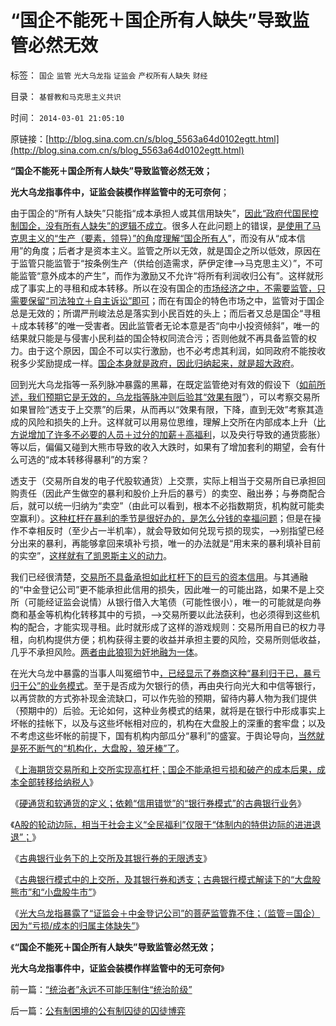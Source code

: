 # “国企不能死＋国企所有人缺失”导致监管必然无效

标签： `国企` `监管` `光大乌龙指` `证监会` `产权所有人缺失` `财经` 

目录： `基督教和马克思主义共识`

时间： `2014-03-01 21:05:10`

原链接：[http://blog.sina.com.cn/s/blog_5563a64d0102egtt.html](http://blog.sina.com.cn/s/blog_5563a64d0102egtt.html)

**“国企不能死＋国企所有人缺失”导致监管必然无效；**

**光大乌龙指事件中，证监会装模作样监管中的无可奈何**；

由于国企的“所有人缺失”只能指“成本承担人或其信用缺失”，[因此“政府代国民控制国企，没有所有人缺失”的逻辑不成立](../../../2009/11/1/对象逻辑标识语义矫饰的“所有权窃据”.md)。很多人在此问题上的错误，[是使用了马克思主义的“生产（要素，领导）”的角度理解“国企所有人](../../../2012/6/2/国企的产权人缺失，苏联的“主权所有人”缺失.md)”，而没有从“成本信用”的角度；后者才是资本主义。监管之所以无效，就是国企之所以低效，原因在于监管只能监管于“按条例生产（供给创造需求，萨伊定律——>马克思主义）”，不可能监管“意外成本的产生”，而作为激励又不允许“将所有利润收归公有”。这样就形成了事实上的寻租和成本转移。所以在没有国企的[市场经济之中，不需要监管，只需要保留“司法独立＋自主诉讼”即可](../../../2012/4/20/没有受害人的“正义”的受害人.md)；而在有国企的特色市场之中，监管对于国企总是无效的；所谓严刑峻法总是落实到小民百姓的头上；而后者又总是国企“寻租＋成本转移”的唯一受害者。因此监管者无论本意是否“向中小投资倾斜”，唯一的结果就只能是与侵害小民利益的国企特权同流合污；否则他就不再具备监管的权力。由于这个原因，国企不可以实行激励，也不必考虑其利润，如同政府不能按收税多少奖励提成一样。[国企本身就是政府，因此归纳起来，就是超大政府](../../../2012/3/24/私有制没有国企！国企的出路就是关闭！.md)。

回到光大乌龙指等一系列脉冲暴露的黑幕，在既定监管绝对有效的假设下（[如前所述，我们预期它是无效的，乌龙指等脉冲则后验其“效果有限](http://blog.sina.com.cn/s/blog_5563a64d0102egsk.html)”），可以考察交易所如果冒险“透支于上交票”的后果，从而再以“效果有限，下降，直到无效”考察其造成的风险和损失的上升。这样就可以用易位思维，理解上交所在内部成本上升（[比方说增加了许多不必要的人员＋过分的加薪＋高福利](http://blog.sina.com.cn/s/blog_5563a64d0102egr0.html)，以及央行导致的通货膨胀）等以后，偏偏又碰到大熊市导致的收入大跌时，如果有了增加套利的期望，会有什么可选的“成本转移得暴利”的方案？

透支于（交易所自发的电子代股软通货）上交票，实际上相当于交易所自已承担回购责任（因此产生做空的暴利和股价上升后的暴亏）的卖空、融出券；与券商配合后，就可以统一归纳为“卖空”（由此可以看到，根本不必指数期货，机构就可能卖空赢利）。[这种杠杆在暴利的季节是很好办的，是怎么分钱的幸福问题](http://blog.sina.com.cn/s/blog_5563a64d0102egnu.html)；但是在操作不幸相反时（至少占一半机率），就会导致如何兑现亏损的现实，——>别指望已经分出来的暴利，再能够拿回来填补亏损，唯一的办法就是“用末来的暴利填补目前的实空”，[这样就有了凯恩斯主义的动力](../../../2012/1/16/凯恩斯主义不是万恶之源；公有制charter是万恶之源.md)。

我们已经很清楚，[交易所不具备承担如此杠杆下的巨亏的资本信用](http://blog.sina.com.cn/s/blog_5563a64d0102egn1.html)。与其通融的“中金登记公司”更不能承担此信用的损失，因此唯一的可能出路，如果不是上交所（可能经证监会说情）从银行借入大笔债（可能性很小），唯一的可能就是向券商和基金等机构化转移其中的亏损，——>交易所要以此法获利，也必须得到这些机构的配合，才能实现寻租。此时就形成了这样的游戏规则：交易所用自已的权力寻租，向机构提供方便；机构获得主要的收益并承担主要的风险，交易所则低收益，几乎不承担风险。[两者由此狼狈为奸地融为一体](../../../2014/2/18/光大乌龙指“掀起它的盖头来”的一系列真相.md)。

在光大乌龙中暴露的当事人叫冤细节中[，已经显示了券商这种“暴利归于已，暴亏归于公”的业务模式](../../../2013/8/21/光大事件的脉冲图像和细节，被锁定的李天一案的预期司法腐败.md)。至于是否成为欠银行的债，再由央行向光大和中信等银行，以再贷款的方式弥补现金流缺口，可以作先验的预期，留待内募人物为我们提供（预期中的）后验。无论如何，这种业务模式的结果，就将是在银行中形成事实上坏帐的挂帐下，以及与这些坏帐相对应的，机构在大盘股上的深重的套牢盘；以及不考虑这些坏帐的前提下，国有机构内部瓜分“暴利”的盛宴。于舆论导向，[当然就是死不断气的“机构化，大盘股，狼牙棒”了](../../../2013/7/31/(银行＋地产)无牛市，更不会有国进民退的牛市.md)。

《[上海期货交易所和上交所实现高杠杆；国企不能承担亏损和破产的成本后果，成本全部转移给纳税人](http://blog.sina.com.cn/s/blog_5563a64d0102egnu.html)》

《[硬通货和软通货的定义；依赖“信用错觉”的“银行券模式”的古典银行业务](http://blog.sina.com.cn/s/blog_5563a64d0102egog.html)》

《[A股的轮动边际，相当于社会主义“全民福利”仅限于“体制内的特供边际的进进退退”；](http://blog.sina.com.cn/s/blog_5563a64d0102egoh.html)》

《[古典银行业务下的上交所及其银行券的无限透支](http://blog.sina.com.cn/s/blog_5563a64d0102egr0.html)》

《[古典银行模式中的上交所，及其银行券和透支；古典银行模式解读下的“大盘股熊市”和“小盘股牛市”](http://blog.sina.com.cn/s/blog_5563a64d0102egsk.html)》

《[光大乌龙指暴露了“证监会＋中金登记公司”的菩萨监管靠不住；（监管＝国企）因为“亏损/成本的归属主体缺失”](http://blog.sina.com.cn/s/blog_5563a64d0102egt7.html)》

《**“国企不能死＋国企所有人缺失”导致监管必然无效；**

**光大乌龙指事件中，证监会装模作样监管中的无可奈何**》

前一篇：[“统治者”永远不可能压制住“统治阶级”](../../../2014/3/1/“统治者”永远不可能压制住“统治阶级”.md)

后一篇：[公有制困境的公有制囚徒的囚徒博弈](http://blog.sina.com.cn/s/blog_5563a64d0102egu6.html)